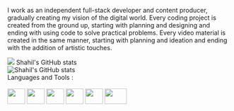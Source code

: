I work as an independent full-stack developer and content producer, gradually creating my vision of the digital world. Every coding project is created from the ground up, starting with planning and designing and ending with using code to solve practical problems. Every video material is created in the same manner, starting with planning and ideation and ending with the addition of artistic touches.

<p align="left">

<img src = "ssy2306.github.io/HTML/index/homepage.html" >
  Shahil's GitHub stats  <br>
<img src="https://github-readme-stats.vercel.app/api?username=ssy2306&show_icons=true&theme=gruvbox" alt="Shahil's GitHub stats"> <br>
  Languages and Tools : <br><br>
<img src="https://cdn-icons-png.flaticon.com/512/732/732212.png" height="35" width="40" padding="10">
<img src="https://cdn-icons-png.flaticon.com/512/5968/5968242.png" height="35" width="40"padding="10">
  <img src="https://upload.wikimedia.org/wikipedia/commons/thumb/a/a7/React-icon.svg/2300px-React-icon.svg.png" height="35" padding="10" width="40">
  <img src="https://upload.wikimedia.org/wikipedia/commons/thumb/d/d9/Node.js_logo.svg/2560px-Node.js_logo.svg.png" height="35" width="40" padding="10">
  <img src="https://static-00.iconduck.com/assets.00/prisma-icon-423x512-isxs6996.png" height="35" width="40" padding="10">
  <img src="https://d1.awsstatic.com/asset-repository/products/amazon-rds/1024px-MySQL.ff87215b43fd7292af172e2a5d9b844217262571.png" height="35" width="50" padding="10">
  
</p>
